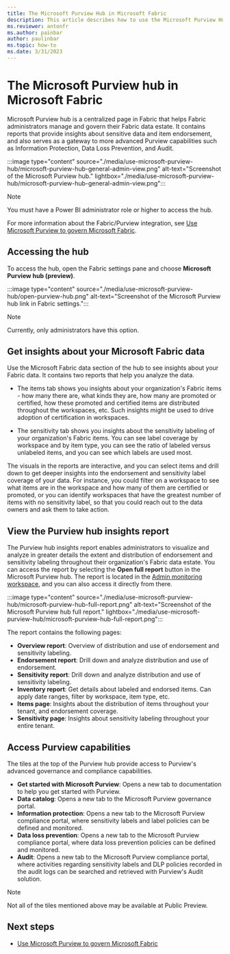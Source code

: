 ```yaml
---
title: The Microsoft Purview Hub in Microsoft Fabric
description: This article describes how to use the Microsoft Purview Hub in Microsoft Fabric to monitor and govern your Microsoft Fabric instance.
ms.reviewer: antonfr
ms.author: painbar
author: paulinbar
ms.topic: how-to 
ms.date: 3/31/2023
---
```


# The Microsoft Purview hub in Microsoft Fabric

Microsoft Purview hub is a centralized page in Fabric that helps Fabric administrators manage and govern their Fabric data estate. It contains reports that provide insights about sensitive data and item endorsement, and also serves as a gateway to more advanced Purview capabilities such as Information Protection, Data Loss Prevention, and Audit.

:::image type="content" source="./media/use-microsoft-purview-hub/microsoft-purview-hub-general-admin-view.png" alt-text="Screenshot of the Microsoft Purview hub." lightbox="./media/use-microsoft-purview-hub/microsoft-purview-hub-general-admin-view.png":::

>[!NOTE]
> You must have a Power BI administrator role or higher to access the hub.

For more information about the Fabric/Purview integration, see [Use Microsoft Purview to govern Microsoft Fabric](./microsoft-purview-fabric.md).

## Accessing the hub

To access the hub, open the Fabric settings pane and choose **Microsoft Purview hub (preview)**.

:::image type="content" source="./media/use-microsoft-purview-hub/open-purview-hub.png" alt-text="Screenshot of the Microsoft Purview hub link in Fabric settings.":::

>[!NOTE]
> Currently, only administrators have this option.

## Get insights about your Microsoft Fabric data

Use the Microsoft Fabric data section of the hub to see insights about your Fabric data. It contains two reports that help you analyze the data.

* The items tab shows you insights about your organization's Fabric items - how many there are, what kinds they are, how many are promoted or certified, how these promoted and certified items are distributed throughout the workspaces, etc. Such insights might be used to drive adoption of certification in workspaces.

* The sensitivity tab shows you insights about the sensitivity labeling of your organization's Fabric items. You can see label coverage by workspace and by item type, you can see the ratio of labeled versus unlabeled items, and you can see which labels are used most.

The visuals in the reports are interactive, and you can select items and drill down to get deeper insights into the endorsement and sensitivity label coverage of your data. For instance, you could filter on a workspace to see what items are in the workspace and how many of them are certified or promoted, or you can identify workspaces that have the greatest number of items with no sensitivity label, so that you could reach out to the data owners and ask them to take action.

## View the Purview hub insights report

The Purview hub insights report enables administrators to visualize and analyze in greater details the extent and distribution of endorsement and sensitivity labeling throughout their organization's Fabric data estate. You can access the report by selecting the **Open full report** button in the Microsoft Purview hub. The report is located in the [Admin monitoring workspace](../admin/monitoring-workspace.md), and you can also access it directly from there.

:::image type="content" source="./media/use-microsoft-purview-hub/microsoft-purview-hub-full-report.png" alt-text="Screenshot of the Microsoft Purview hub full report." lightbox="./media/use-microsoft-purview-hub/microsoft-purview-hub-full-report.png":::

The report contains the following pages:

* **Overview report**: Overview of distribution and use of endorsement and sensitivity labeling.
* **Endorsement report**: Drill down and analyze distribution and use of endorsement.
* **Sensitivity report**: Drill down and analyze distribution and use of sensitivity labeling.
* **Inventory report**: Get details about labeled and endorsed items. Can apply date ranges, filter by workspace, item type, etc.
* **Items page**: Insights about the distribution of items throughout your tenant, and endorsement coverage.
* **Sensitivity page**: Insights about sensitivity labeling throughout your entire tenant.

## Access Purview capabilities

The tiles at the top of the Purview hub provide access to Purview's advanced governance and compliance capabilities.

* **Get started with Microsoft Purview**: Opens a new tab to documentation to help you get started with Purview.
* **Data catalog**: Opens a new tab to the Microsoft Purview governance portal.
* **Information protection**: Opens a new tab to the Microsoft Purview compliance portal, where sensitivity labels and label policies can be defined and monitored.
* **Data loss prevention**: Opens a new tab to the Microsoft Purview compliance portal, where data loss prevention policies can be defined and monitored.
* **Audit**: Opens a new tab to the Microsoft Purview compliance portal, where activities regarding sensitivity labels and DLP policies recorded in the audit logs can be searched and retrieved with Purview's Audit solution.

> [!NOTE]
> Not all of the tiles mentioned above may be available at Public Preview.

## Next steps

* [Use Microsoft Purview to govern Microsoft Fabric](./microsoft-purview-fabric.md)